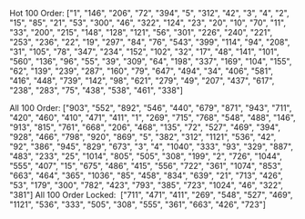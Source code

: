 Hot 100 Order:
["1", "146", "206", "72", "394", "5", "312", "42", "3", "4", "2", "15", "85", "21", "53", "300", "46", "322", "124", "23", "20", "10", "70", "11", "33", "200", "215", "148", "128", "121", "56", "301", "226", "240", "221", "253", "236", "22", "19", "297", "84", "76", "543", "399", "114", "94", "208", "31", "105", "78", "347", "234", "152", "102", "32", "17", "48", "141", "101", "560", "136", "96", "55", "39", "309", "64", "198", "337", "169", "104", "155", "62", "139", "239", "287", "160", "79", "647", "494", "34", "406", "581", "416", "448", "739", "142", "98", "621", "279", "49", "207", "437", "617", "238", "283", "75", "438", "538", "461", "338"]

All 100 Order:
["903", "552", "892", "546", "440", "679", "871", "943", "711", "420", "460", "410", "471", "411", "1", "269", "715", "768", "548", "488", "146", "913", "815", "761", "668", "206", "468", "135", "72", "527", "469", "394", "928", "466", "798", "920", "869", "5", "382", "312", "1121", "536", "42", "92", "386", "945", "829", "673", "3", "4", "1040", "333", "93", "329", "887", "483", "233", "25", "1014", "805", "505", "308", "199", "2", "726", "1044", "555", "407", "15", "675", "486", "415", "556", "722", "361", "1074", "853", "663", "464", "365", "1036", "85", "458", "834", "639", "21", "713", "426", "53", "179", "300", "782", "423", "793", "385", "723", "1024", "46", "322", "381"]
All 100 Order Locked:
 ["711", "471", "411", "269", "548", "527", "469", "1121", "536", "333", "505", "308", "555", "361", "663", "426", "723"]